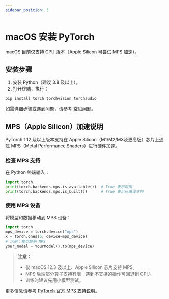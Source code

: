 ```yaml
---
sidebar_position: 3
---
```


# macOS 安装 PyTorch

macOS 目前仅支持 CPU 版本（Apple Silicon 可尝试 MPS 加速）。

## 安装步骤

1. 安装 Python（建议 3.8 及以上）。
2. 打开终端，执行：

```bash
pip install torch torchvision torchaudio
```

<!--
> ![macOS安装示意图](./img/macos-install.png)
-->

如需详细步骤或遇到问题，请参考 [常见问题](./faq.md)。 

## MPS（Apple Silicon）加速说明

PyTorch 1.12 及以上版本支持在 Apple Silicon（M1/M2/M3及更高版）芯片上通过 MPS（Metal Performance Shaders）进行硬件加速。

### 检查 MPS 支持

在 Python 终端输入：

```python
import torch
print(torch.backends.mps.is_available())  # True 表示可用
print(torch.backends.mps.is_built())      # True 表示已编译支持
```

### 使用 MPS 设备

将模型和数据移动到 MPS 设备：

```python
import torch
mps_device = torch.device("mps")
x = torch.ones(5, device=mps_device)
# 示例：模型放到 MPS
your_model = YourModel().to(mps_device)
```

> **注意：**
> - 仅 macOS 12.3 及以上、Apple Silicon 芯片支持 MPS。
> - MPS 后端部分算子支持有限，遇到不支持的操作可回退到 CPU。
> - 训练时建议先用小模型测试。

更多信息请参考 [PyTorch 官方 MPS 支持说明](https://pytorch.org/docs/stable/notes/mps.html)。 